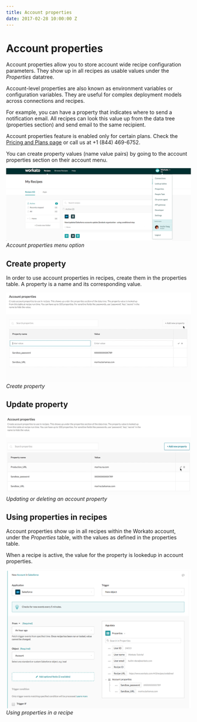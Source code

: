 ```yaml
---
title: Account properties
date: 2017-02-28 10:00:00 Z
---
```


# Account properties
Account properties allow you to store account wide recipe configuration parameters. They show up in all recipes as usable values under the *Properties* datatree.

Account-level properties are also known as environment variables or configuration variables. They are useful for complex deployment models across connections and recipes.

For example, you can have a property that indicates where to send a notification email. All recipes can look this value up from the data tree (properties section) and send email to the same recipient.

Account properties feature is enabled only for certain plans. Check the [Pricing and Plans page](https://www.workato.com/pricing?audience=general) or call us at +1 (844) 469-6752.

You can create property values (name value pairs) by going to the account properties section on their account menu.

![Account properties option](/assets/images/features/account-properties/account_properties_option.png)
*Account properties menu option*

## Create property
In order to use account properties in recipes, create them in the properties table. A property is a name and its corresponding value.

![Create property](/assets/images/features/account-properties/create-property.gif)
*Create property*

## Update property

![Update delete property](/assets/images/features/account-properties/update-delete-property.gif)
*Updating or deleting an account property*

## Using properties in recipes
Account properties show up in all recipes within the Workato account, under the *Properties* table, with the values as defined in the properties table.

When a recipe is active, the value for the property is lookedup in account properties.

![Account properties datatree](/assets/images/features/account-properties/account_properties_datatree.png)
*Using properties in a recipe*
